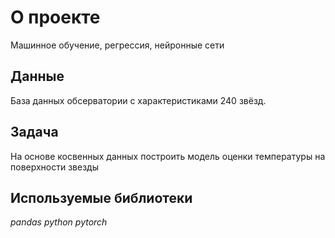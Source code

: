# О проекте
Машинное обучение, регрессия, нейронные сети

## Данные
База данных обсерватории с характеристиками 240 звёзд.

## Задача

На основе косвенных данных построить модель оценки температуры на поверхности звезды

## Используемые библиотеки
*pandas*
*python*
*pytorch*
